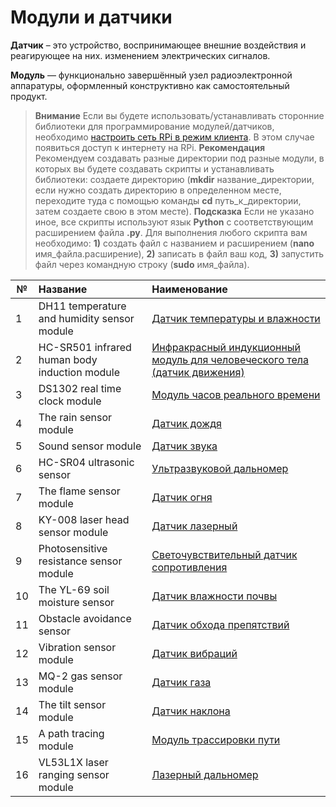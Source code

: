 # Модули и датчики

**Датчик** – это устройство, воспринимающее внешние воздействия и реагирующее на них. изменением электрических сигналов.

**Модуль** — функционально завершённый узел радиоэлектронной аппаратуры, оформленный конструктивно как самостоятельный продукт.

> **Внимание** Если вы будете использовать/устанавливать сторонние библиотеки для программирование модулей/датчиков, необходимо [настроить сеть RPi в режим клиента](network.md). В этом случае появиться доступ к интернету на RPi.
> **Рекомендация** Рекомендуем создавать разные директории под разные модули, в которых вы будете создавать скрипты и устанавливать библиотеки: создаете директорию (**mkdir** название_директории, если нужно создать директорию в определенном месте, переходите туда с помощью команды **cd** путь_к_директории, затем создаете свою в этом месте).
> **Подсказка** Если не указано иное, все скрипты используют язык **Python** с соответствующим расширением файла **.py**. Для выполнения любого скрипта вам необходимо: **1)** создать файл с названием и расширением (**nano** имя_файла.расширение), **2)** записать в файл ваш код, **3)** запустить файл через командную строку (**sudo** имя_файла).

| №  | Название  | Наименование |
| -- |:---------------------------------| :----------------------------------|
| 1 | DH11 temperature and humidity sensor module  | [Датчик температуры и влажности](sensor_temperature.md) |
| 2 | HC-SR501 infrared human body induction module | [Инфракрасный индукционный модуль для человеческого тела (датчик движения)](module_infrared_induction.md) |
| 3 | DS1302 real time clock module | [Модуль часов реального времени](module_time.md) |
| 4 | The rain sensor module | [Датчик дождя](sensor_rain.md) |
| 5 | Sound sensor module | [Датчик звука](sensor_sound.md) |
| 6 | HC-SR04 ultrasonic sensor | [Ультразвуковой дальномер](sonar.md) |
| 7 | The flame sensor module | [Датчик огня](sensor_fire.md) |
| 8 | KY-008 laser head sensor module | [Датчик лазерный](sensor_laser.md) |
| 9 | Photosensitive resistance sensor module | [Светочувствительный датчик сопротивления](sensor_light.md) |
| 10 | The YL-69 soil moisture sensor | [Датчик влажности почвы](sensor_soil_moisture.md) |
| 11 | Obstacle avoidance sensor | [Датчик обхода препятствий](sensor_obstacle_avoidance.md) |
| 12 | Vibration sensor module | [Датчик вибраций](sensor_vibration.md) |
| 13 | MQ-2 gas sensor module | [Датчик газа](sensor_gas.md) |
| 14 | The tilt sensor module | [Датчик наклона](sensor_tilt.md) |
| 15 | A path tracing module | [Модуль трассировки пути](module_path_trace.md) |
| 16 | VL53L1X laser ranging sensor module | [Лазерный дальномер](laser.md) |
